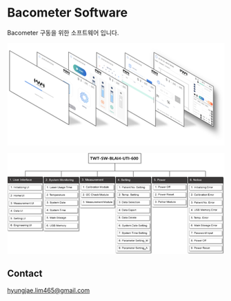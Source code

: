 # Bacometer Software

Bacometer 구동을 위한 소프트웨어 입니다.

![fig1](./img/figure1.png)

![fig2](./img/figure2.png)

## Contact

hyungjae.lim465@gmail.com

